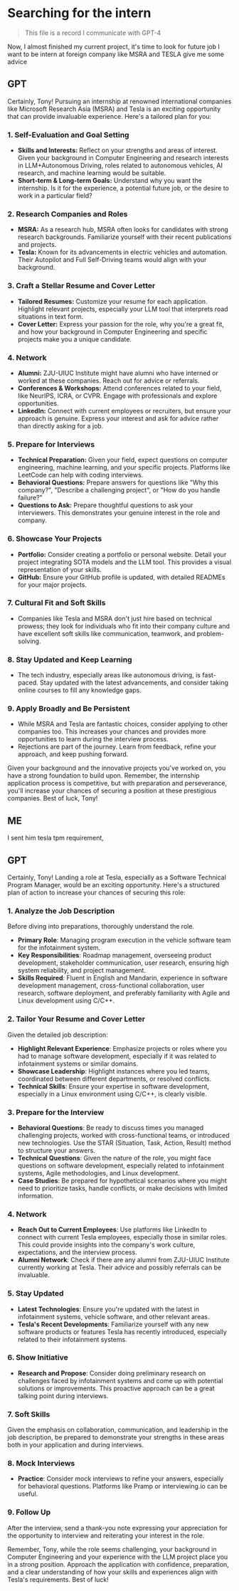 # Searching for the intern

> This file is a record I communicate with GPT-4

Now, I almost finished my current project, it's time to look for future job I want to be intern at foreign company like MSRA and TESLA give me some advice

## GPT

Certainly, Tony! Pursuing an internship at renowned international companies like Microsoft Research Asia (MSRA) and Tesla is an exciting opportunity that can provide invaluable experience. Here's a tailored plan for you:

### 1. **Self-Evaluation and Goal Setting**
   - **Skills and Interests:** Reflect on your strengths and areas of interest. Given your background in Computer Engineering and research interests in LLM+Autonomous Driving, roles related to autonomous vehicles, AI research, and machine learning would be suitable.
   - **Short-term & Long-term Goals:** Understand why you want the internship. Is it for the experience, a potential future job, or the desire to work in a particular field?

### 2. **Research Companies and Roles**
   - **MSRA:** As a research hub, MSRA often looks for candidates with strong research backgrounds. Familiarize yourself with their recent publications and projects.
   - **Tesla:** Known for its advancements in electric vehicles and automation. Their Autopilot and Full Self-Driving teams would align with your background.

### 3. **Craft a Stellar Resume and Cover Letter**
   - **Tailored Resumes:** Customize your resume for each application. Highlight relevant projects, especially your LLM tool that interprets road situations in text form.
   - **Cover Letter:** Express your passion for the role, why you're a great fit, and how your background in Computer Engineering and specific projects make you a unique candidate.

### 4. **Network**
   - **Alumni:** ZJU-UIUC Institute might have alumni who have interned or worked at these companies. Reach out for advice or referrals.
   - **Conferences & Workshops:** Attend conferences related to your field, like NeurIPS, ICRA, or CVPR. Engage with professionals and explore opportunities.
   - **LinkedIn:** Connect with current employees or recruiters, but ensure your approach is genuine. Express your interest and ask for advice rather than directly asking for a job.

### 5. **Prepare for Interviews**
   - **Technical Preparation:** Given your field, expect questions on computer engineering, machine learning, and your specific projects. Platforms like LeetCode can help with coding interviews.
   - **Behavioral Questions:** Prepare answers for questions like "Why this company?", "Describe a challenging project", or "How do you handle failure?"
   - **Questions to Ask:** Prepare thoughtful questions to ask your interviewers. This demonstrates your genuine interest in the role and company.

### 6. **Showcase Your Projects**
   - **Portfolio:** Consider creating a portfolio or personal website. Detail your project integrating SOTA models and the LLM tool. This provides a visual representation of your skills.
   - **GitHub:** Ensure your GitHub profile is updated, with detailed READMEs for your major projects.

### 7. **Cultural Fit and Soft Skills**
   - Companies like Tesla and MSRA don't just hire based on technical prowess; they look for individuals who fit into their company culture and have excellent soft skills like communication, teamwork, and problem-solving.

### 8. **Stay Updated and Keep Learning**
   - The tech industry, especially areas like autonomous driving, is fast-paced. Stay updated with the latest advancements, and consider taking online courses to fill any knowledge gaps.

### 9. **Apply Broadly and Be Persistent**
   - While MSRA and Tesla are fantastic choices, consider applying to other companies too. This increases your chances and provides more opportunities to learn during the interview process.
   - Rejections are part of the journey. Learn from feedback, refine your approach, and keep pushing forward.

Given your background and the innovative projects you've worked on, you have a strong foundation to build upon. Remember, the internship application process is competitive, but with preparation and perseverance, you'll increase your chances of securing a position at these prestigious companies. Best of luck, Tony!



## ME

I sent him tesla tpm requirement,

## GPT

Certainly, Tony! Landing a role at Tesla, especially as a Software Technical Program Manager, would be an exciting opportunity. Here's a structured plan of action to increase your chances of securing this role:

### 1. **Analyze the Job Description**
Before diving into preparations, thoroughly understand the role. 

- **Primary Role**: Managing program execution in the vehicle software team for the infotainment system.
- **Key Responsibilities**: Roadmap management, overseeing product development, stakeholder communication, user research, ensuring high system reliability, and project management.
- **Skills Required**: Fluent in English and Mandarin, experience in software development management, cross-functional collaboration, user research, software deployment, and preferably familiarity with Agile and Linux development using C/C++.

### 2. **Tailor Your Resume and Cover Letter**
Given the detailed job description:

- **Highlight Relevant Experience**: Emphasize projects or roles where you had to manage software development, especially if it was related to infotainment systems or similar domains.
- **Showcase Leadership**: Highlight instances where you led teams, coordinated between different departments, or resolved conflicts.
- **Technical Skills**: Ensure your expertise in software development, especially in a Linux environment using C/C++, is clearly visible.

### 3. **Prepare for the Interview**
- **Behavioral Questions**: Be ready to discuss times you managed challenging projects, worked with cross-functional teams, or introduced new technologies. Use the STAR (Situation, Task, Action, Result) method to structure your answers.
- **Technical Questions**: Given the nature of the role, you might face questions on software development, especially related to infotainment systems, Agile methodologies, and Linux development.
- **Case Studies**: Be prepared for hypothetical scenarios where you might need to prioritize tasks, handle conflicts, or make decisions with limited information.

### 4. **Network**
- **Reach Out to Current Employees**: Use platforms like LinkedIn to connect with current Tesla employees, especially those in similar roles. This could provide insights into the company's work culture, expectations, and the interview process.
- **Alumni Network**: Check if there are any alumni from ZJU-UIUC Institute currently working at Tesla. Their advice and possibly referrals can be invaluable.

### 5. **Stay Updated**
- **Latest Technologies**: Ensure you're updated with the latest in infotainment systems, vehicle software, and other relevant areas.
- **Tesla's Recent Developments**: Familiarize yourself with any new software products or features Tesla has recently introduced, especially related to their infotainment systems.

### 6. **Show Initiative**
- **Research and Propose**: Consider doing preliminary research on challenges faced by infotainment systems and come up with potential solutions or improvements. This proactive approach can be a great talking point during interviews.

### 7. **Soft Skills**
Given the emphasis on collaboration, communication, and leadership in the job description, be prepared to demonstrate your strengths in these areas both in your application and during interviews.

### 8. **Mock Interviews**
- **Practice**: Consider mock interviews to refine your answers, especially for behavioral questions. Platforms like Pramp or interviewing.io can be useful.

### 9. **Follow Up**
After the interview, send a thank-you note expressing your appreciation for the opportunity to interview and reiterating your interest in the role.

Remember, Tony, while the role seems challenging, your background in Computer Engineering and your experience with the LLM project place you in a strong position. Approach the application with confidence, preparation, and a clear understanding of how your skills and experiences align with Tesla's requirements. Best of luck!
